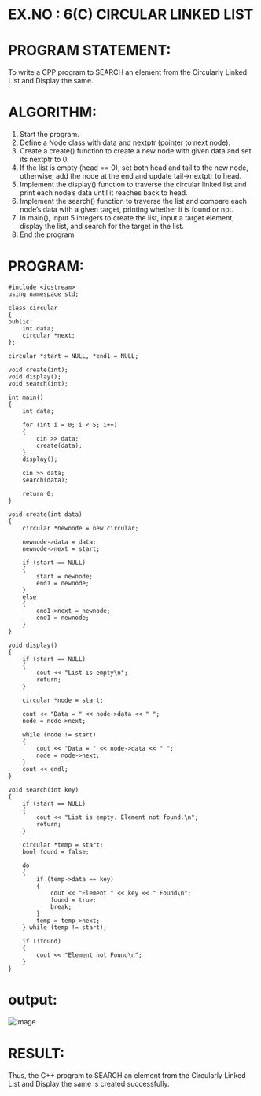 
# EX.NO : 6(C)  CIRCULAR LINKED LIST 
 
# PROGRAM STATEMENT: 
 
To write a CPP program to SEARCH an element from the Circularly Linked List and Display the same. 
 
# ALGORITHM:   
 
1. Start the program. 
2. Define a Node class with data and nextptr (pointer to next node). 
3. Create a create() function to create a new node with given data and set its nextptr to 0. 
4. If the list is empty (head == 0), set both head and tail to the new node, otherwise, add the node at the end and update tail->nextptr to head. 
5. Implement the display() function to traverse the circular linked list and print each node’s data until it reaches back to head. 
6. Implement the search() function to traverse the list and compare each node’s data with a given target, printing whether it is found or not. 
7. In main(), input 5 integers to create the list, input a target element, display the list, and search for the target in the list. 
8. End the program 
 
# PROGRAM:
```
#include <iostream>
using namespace std;

class circular
{
public:
    int data;
    circular *next;
};

circular *start = NULL, *end1 = NULL;

void create(int);
void display();
void search(int);

int main()
{
    int data;

    for (int i = 0; i < 5; i++)
    {
        cin >> data;
        create(data);
    }
    display();

    cin >> data;
    search(data);

    return 0;
}

void create(int data)
{
    circular *newnode = new circular;

    newnode->data = data;
    newnode->next = start;

    if (start == NULL)
    {
        start = newnode;
        end1 = newnode;
    }
    else
    {
        end1->next = newnode;
        end1 = newnode;
    }
}

void display()
{
    if (start == NULL)
    {
        cout << "List is empty\n";
        return;
    }

    circular *node = start;

    cout << "Data = " << node->data << " ";
    node = node->next;

    while (node != start)
    {
        cout << "Data = " << node->data << " ";
        node = node->next;
    }
    cout << endl;
}

void search(int key)
{
    if (start == NULL)
    {
        cout << "List is empty. Element not found.\n";
        return;
    }

    circular *temp = start;
    bool found = false;

    do
    {
        if (temp->data == key)
        {
            cout << "Element " << key << " Found\n";
            found = true;
            break;
        }
        temp = temp->next;
    } while (temp != start);

    if (!found)
    {
        cout << "Element not Found\n";
    }
}
```
# output:

![image](https://github.com/user-attachments/assets/0e91f80c-4431-4546-bcaf-cda0d66bd157)

#  RESULT: 
 
Thus, the C++ program to SEARCH an element from the Circularly Linked List and Display the same is created successfully. 
